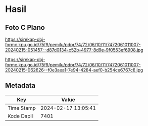 # Hasil

## Foto C Plano

https://sirekap-obj-formc.kpu.go.id/75f9/pemilu/pdpr/74/72/06/10/11/7472061011007-20240215-051457--d87d0134-c52b-4977-8d9e-9f0553ef6908.jpg

https://sirekap-obj-formc.kpu.go.id/75f9/pemilu/pdpr/74/72/06/10/11/7472061011007-20240215-062626--f0e3aea1-7e94-4284-aef0-b254ce6767c8.jpg


## Metadata

| Key        | Value               |
| ---------- | ------------------- |
| Time Stamp | 2024-02-17 13:05:41 |
| Kode Dapil | 7401                |



